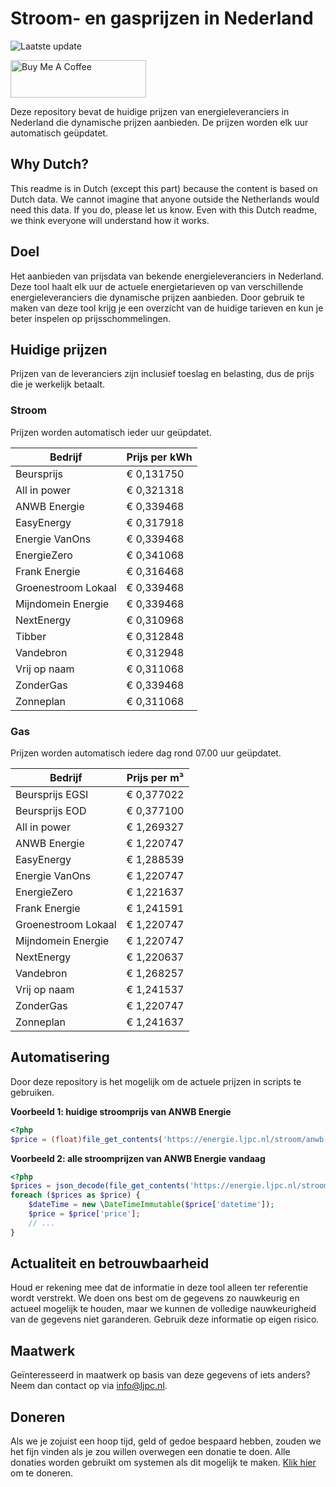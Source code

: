 # Stroom- en gasprijzen in Nederland

![Laatste update](https://img.shields.io/badge/laatste%20update-2024--08--16%2022%3A00%20CET-brightgreen)

<a href="https://www.buymeacoffee.com/Lars-" target="_blank"><img src="https://cdn.buymeacoffee.com/buttons/v2/default-orange.png" alt="Buy Me A Coffee" height="60" style="height: 60px !important;width: 217px !important;" ></a>

Deze repository bevat de huidige prijzen van energieleveranciers in Nederland die dynamische prijzen aanbieden. De prijzen worden elk uur automatisch geüpdatet.

## Why Dutch?

This readme is in Dutch (except this part) because the content is based on Dutch data. We cannot imagine that anyone outside the Netherlands would need this data. If you do, please let us know. Even with this Dutch readme, we think
everyone will understand how it works.

## Doel

Het aanbieden van prijsdata van bekende energieleveranciers in Nederland. Deze tool haalt elk uur de actuele energietarieven op van verschillende energieleveranciers die dynamische prijzen aanbieden. Door gebruik te maken van deze tool
krijg je een overzicht van de huidige tarieven en kun je beter inspelen op prijsschommelingen.

## Huidige prijzen

Prijzen van de leveranciers zijn inclusief toeslag en belasting, dus de prijs die je werkelijk betaalt.

### Stroom

Prijzen worden automatisch ieder uur geüpdatet.

 Bedrijf | Prijs per kWh 
---------|---------------
Beursprijs | € 0,131750
All in power | € 0,321318
ANWB Energie | € 0,339468
EasyEnergy | € 0,317918
Energie VanOns | € 0,339468
EnergieZero | € 0,341068
Frank Energie | € 0,316468
Groenestroom Lokaal | € 0,339468
Mijndomein Energie | € 0,339468
NextEnergy | € 0,310968
Tibber | € 0,312848
Vandebron | € 0,312948
Vrij op naam | € 0,311068
ZonderGas | € 0,339468
Zonneplan | € 0,311068


### Gas

Prijzen worden automatisch iedere dag rond 07.00 uur geüpdatet.

 Bedrijf | Prijs per m³ 
---------|--------------
Beursprijs EGSI | € 0,377022
Beursprijs EOD | € 0,377100
All in power | € 1,269327
ANWB Energie | € 1,220747
EasyEnergy | € 1,288539
Energie VanOns | € 1,220747
EnergieZero | € 1,221637
Frank Energie | € 1,241591
Groenestroom Lokaal | € 1,220747
Mijndomein Energie | € 1,220747
NextEnergy | € 1,220637
Vandebron | € 1,268257
Vrij op naam | € 1,241537
ZonderGas | € 1,220747
Zonneplan | € 1,241637


## Automatisering

Door deze repository is het mogelijk om de actuele prijzen in scripts te gebruiken.

**Voorbeeld 1: huidige stroomprijs van ANWB Energie**

```php
<?php
$price = (float)file_get_contents('https://energie.ljpc.nl/stroom/anwb-energie-nu.txt');

```

**Voorbeeld 2: alle stroomprijzen van ANWB Energie vandaag**

```php
<?php
$prices = json_decode(file_get_contents('https://energie.ljpc.nl/stroom/all-in-power-vandaag.json'),true);
foreach ($prices as $price) {
    $dateTime = new \DateTimeImmutable($price['datetime']);
    $price = $price['price'];
    // ...
}
```

## Actualiteit en betrouwbaarheid

Houd er rekening mee dat de informatie in deze tool alleen ter referentie wordt verstrekt. We doen ons best om de gegevens zo nauwkeurig en actueel mogelijk te houden, maar we kunnen de volledige nauwkeurigheid van de gegevens niet
garanderen. Gebruik deze informatie op eigen risico.

## Maatwerk

Geïnteresseerd in maatwerk op basis van deze gegevens of iets anders? Neem dan contact op
via [info@ljpc.nl](mailto:info@ljpc.nl?subject=Energie%20prijzen).

## Doneren

Als we je zojuist een hoop tijd, geld of gedoe bespaard hebben, zouden we het fijn vinden als je zou willen overwegen een
donatie te doen. Alle donaties worden gebruikt om systemen als dit mogelijk te
maken. [Klik hier](https://www.buymeacoffee.com/Lars-) om te doneren.

